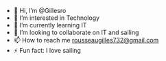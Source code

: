 - 👋 Hi, I’m @Gillesro
- 👀 I’m interested in Technology
- 🌱 I’m currently learning IT
- 💞️ I’m looking to collaborate on IT and sailing
- 📫 How to reach me rousseaugilles732@gmail.com
- ⚡ Fun fact: I love sailing

<!---
Gillesro/Gillesro is a ✨ special ✨ repository because its `README.md` (this file) appears on your GitHub profile.
You can click the Preview link to take a look at your changes.
--->
